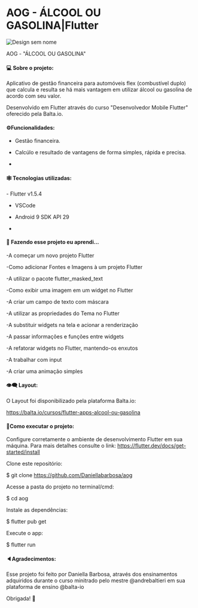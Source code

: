 
# AOG - ÁLCOOL OU GASOLINA|Flutter
![Design sem nome](https://user-images.githubusercontent.com/74657202/128280525-e8855bec-ffe2-4629-82d4-7d55a5018b4f.png)


AOG - "ÁLCOOL OU GASOLINA" 

<h4>💻 Sobre o projeto:</h4>

Aplicativo de gestão financeira para automóveis flex (combustível duplo) que calcula e resulta se há mais vantagem em utilizar álcool ou gasolina de acordo com seu valor.

Desenvolvido em Flutter através do curso "Desenvolvedor Mobile Flutter" oferecido pela Balta.io.



<h4>⚙️Funcionalidades: </h4>

- Gestão financeira.

- Calcúlo e resultado de vantagens de forma simples, rápida e precisa.
- 

<h4> 🕸️ Tecnologias utilizadas: </h4>
- Flutter v1.5.4
 
- VSCode
 
- Android 9 SDK API 29
- 
 
 <h4> 🦾 Fazendo esse projeto eu aprendi...</h4>
  
-A começar um novo projeto Flutter

-Como adicionar Fontes e Imagens à um projeto Flutter

-A utilizar o pacote flutter_masked_text

-Como exibir uma imagem em um widget no Flutter

-A criar um campo de texto com máscara

-A utilizar as propriedades do Tema no Flutter

-A substituir widgets na tela e acionar a renderização

-A passar informações e funções entre widgets

-A refatorar widgets no Flutter, mantendo-os enxutos

-A trabalhar com input

-A criar uma animação simples



<h4>👁️‍🗨️ Layout:</h4>
O Layout foi disponibilizado pela plataforma Balta.io:

https://balta.io/cursos/flutter-apps-alcool-ou-gasolina


<h4>🎲Como executar o projeto:</h4>

Configure corretamente o ambiente de desenvolvimento Flutter em sua máquina. Para mais detalhes consulte o link:
https://flutter.dev/docs/get-started/install


Clone este repositório:

$ git clone https://github.com/Daniellabarbosa/aog

Acesse a pasta do projeto no terminal/cmd:

$ cd aog

Instale as dependências: 

$ flutter pub get

Execute o app:

$ flutter run



<h4> 🔈Agradecimentos:</h4>

Esse projeto foi feito por Daniella Barbosa, através dos ensinamentos adquiridos durante o curso minitrado pelo mestre @andrebaltieri em sua plataforma de ensino @balta-io 

Obrigada! 🤍
